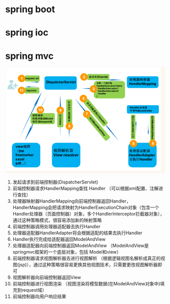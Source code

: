 # spring boot  
# spring ioc
# spring mvc

<center>
<img src = assets/markdown-img-paste-20181009163137631.png width = 600>
</center>

1. 发起请求到前端控制器(DispatcherServlet)  
2. 前端控制器请求HandlerMapping查找 Handler （可以根据xml配置、注解进行查找）  
3. 处理器映射器HandlerMapping向前端控制器返回Handler，HandlerMapping会把请求映射为HandlerExecutionChain对象（包含一个Handler处理器（页面控制器）对象，多个HandlerInterceptor拦截器对象），通过这种策略模式，很容易添加新的映射策略
4. 前端控制器调用处理器适配器去执行Handler
5. 处理器适配器HandlerAdapter将会根据适配的结果去执行Handler
6. Handler执行完成给适配器返回ModelAndView
7. 处理器适配器向前端控制器返回ModelAndView （ModelAndView是springmvc框架的一个底层对象，包括 Model和view）
8. 前端控制器请求视图解析器去进行视图解析 （根据逻辑视图名解析成真正的视图(jsp)），通过这种策略很容易更换其他视图技术，只需要更改视图解析器即可
9. 视图解析器向前端控制器返回View
10. 前端控制器进行视图渲染 （视图渲染将模型数据(在ModelAndView对象中)填充到request域）
11. 前端控制器向用户响应结果
